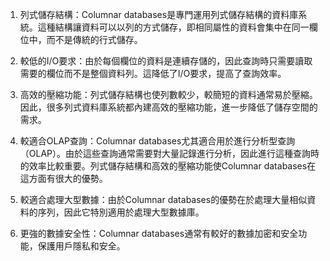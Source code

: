 1. 列式儲存結構：Columnar databases是專門運用列式儲存結構的資料庫系統。這種結構讓資料可以以列的方式儲存，即相同屬性的資料會集中在同一欄位中，而不是傳統的行式儲存。

2. 較低的I/O要求：由於每個欄位的資料是連續存儲的，因此查詢時只需要讀取需要的欄位而不是整個資料列。這降低了I/O要求，提高了查詢效率。

3. 高效的壓縮功能：列式儲存結構也使列數較少，較簡短的資料通常易於壓縮。因此，很多列式資料庫系統都內建高效的壓縮功能，進一步降低了儲存空間的需求。

4. 較適合OLAP查詢：Columnar databases尤其適合用於進行分析型查詢（OLAP）。由於這些查詢通常需要對大量記錄進行分析，因此進行這種查詢時的效率比較重要。列式儲存結構和高效的壓縮功能使Columnar databases在這方面有很大的優勢。

5. 較適合處理大型數據：由於Columnar databases的優勢在於處理大量相似資料的序列，因此它特別適用於處理大型數據庫。

6. 更強的數據安全性：Columnar databases通常有較好的數據加密和安全功能，保護用戶隱私和安全。